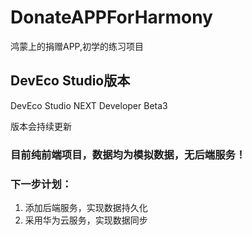 # DonateAPPForHarmony
 鸿蒙上的捐赠APP,初学的练习项目

## DevEco Studio版本
DevEco Studio NEXT Developer Beta3

版本会持续更新

### 目前纯前端项目，数据均为模拟数据，无后端服务！

### 下一步计划：
1. 添加后端服务，实现数据持久化
2. 采用华为云服务，实现数据同步
